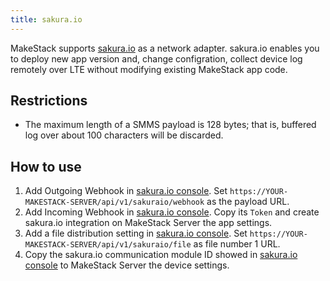 ```yaml
---
title: sakura.io
---
```


MakeStack supports [sakura.io](https://sakura.io) as a network adapter. sakura.io enables you to deploy
new app version and, change configration, collect device log remotely over LTE without modifying
existing MakeStack app code.

Restrictions
------------

- The maximum length of a SMMS payload is 128 bytes; that is, buffered log over about 100 characters
  will be discarded.

How to use
----------

1. Add Outgoing Webhook in [sakura.io console](https://secure.sakura.ad.jp/iot/console). Set `https://YOUR-MAKESTACK-SERVER/api/v1/sakuraio/webhook` as the payload URL.
2. Add Incoming Webhook in [sakura.io console](https://secure.sakura.ad.jp/iot/console). Copy
   its `Token` and create sakura.io integration on MakeStack Server the app settings.
3. Add a file distribution setting in [sakura.io console](https://secure.sakura.ad.jp/iot/console).
  Set `https://YOUR-MAKESTACK-SERVER/api/v1/sakuraio/file` as file number 1 URL.
4. Copy the sakura.io communication module ID showed in [sakura.io console](https://secure.sakura.ad.jp/iot/console) to MakeStack Server the device settings.
